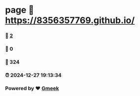 # page :link: https://8356357769.github.io/ 
### :page_facing_up: [2](https://8356357769.github.io//tag.html) 
### :speech_balloon: 0 
### :hibiscus: 324 
### :alarm_clock: 2024-12-27 19:13:34 
### Powered by :heart: [Gmeek](https://github.com/Meekdai/Gmeek)
